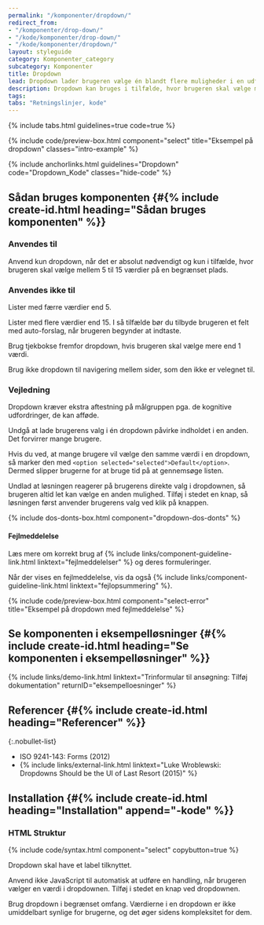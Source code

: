 ```yaml
---
permalink: "/komponenter/dropdown/"
redirect_from:
- "/komponenter/drop-down/"
- "/kode/komponenter/drop-down/"
- "/kode/komponenter/dropdown/"
layout: styleguide
category: Komponenter_category
subcategory: Komponenter
title: Dropdown
lead: Dropdown lader brugeren vælge én blandt flere muligheder i en udfoldet liste.
description: Dropdown kan bruges i tilfælde, hvor brugeren skal vælge mellem 5 og 15 værdier på en begrænset plads.
tags:
tabs: "Retningslinjer, kode"
---
```


{% include tabs.html guidelines=true code=true %}

{% include code/preview-box.html component="select" title="Eksempel på dropdown" classes="intro-example" %}

{% include anchorlinks.html guidelines="Dropdown" code="Dropdown_Kode" classes="hide-code" %}

<!--split-->

## Sådan bruges komponenten {#{% include create-id.html heading="Sådan bruges komponenten" %}}

### Anvendes til

Anvend kun dropdown, når det er absolut nødvendigt og kun i tilfælde, hvor brugeren skal vælge mellem 5 til 15 værdier på en begrænset plads.

### Anvendes ikke til

Lister med færre værdier end 5.

Lister med flere værdier end 15. I så tilfælde bør du tilbyde brugeren et felt med auto-forslag, når brugeren begynder at indtaste.

Brug tjekbokse fremfor dropdown, hvis brugeren skal vælge mere end 1 værdi.

Brug ikke dropdown til navigering mellem sider, som den ikke er velegnet til.

### Vejledning

Dropdown kræver ekstra aftestning på målgruppen pga. de kognitive udfordringer, de kan afføde.

Undgå at lade brugerens valg i én dropdown påvirke indholdet i en anden. Det forvirrer mange brugere.

Hvis du ved, at mange brugere vil vælge den samme værdi i en dropdown, så marker den med `<option selected="selected">Default</option>`. Dermed slipper brugerne for at bruge tid på at gennemsøge listen.

Undlad at løsningen reagerer på brugerens direkte valg i dropdownen, så brugeren altid let kan vælge en anden mulighed. Tilføj i stedet en knap, så løsningen først anvender brugerens valg ved klik på knappen.

{% include dos-donts-box.html component="dropdown-dos-donts" %}

#### Fejlmeddelelse
Læs mere om korrekt brug af {% include links/component-guideline-link.html linktext="fejlmeddelelser" %} og deres formuleringer.

Når der vises en fejlmeddelelse, vis da også {% include links/component-guideline-link.html linktext="fejlopsummering" %}.

{% include code/preview-box.html component="select-error" title="Eksempel på dropdown med fejlmeddelelse" %}

## Se komponenten i eksempelløsninger {#{% include create-id.html heading="Se komponenten i eksempelløsninger" %}}

{% include links/demo-link.html linktext="Trinformular til ansøgning: Tilføj dokumentation" returnID="eksempelloesninger" %}

## Referencer {#{% include create-id.html heading="Referencer" %}}

{:.nobullet-list}
- ISO 9241-143: Forms (2012)
- {% include links/external-link.html linktext="Luke Wroblewski: Dropdowns Should be the UI of Last Resort (2015)" %}

<!--split-->

## Installation {#{% include create-id.html heading="Installation" append="-kode" %}}

### HTML Struktur

{% include code/syntax.html component="select" copybutton=true %}

Dropdown skal have et label tilknyttet.

Anvend ikke JavaScript til automatisk at udføre en handling, når brugeren vælger en værdi i dropdownen. Tilføj i stedet en knap ved dropdownen.

Brug dropdown i begrænset omfang. Værdierne i en dropdown er ikke umiddelbart synlige for brugerne, og det øger sidens kompleksitet for dem.
